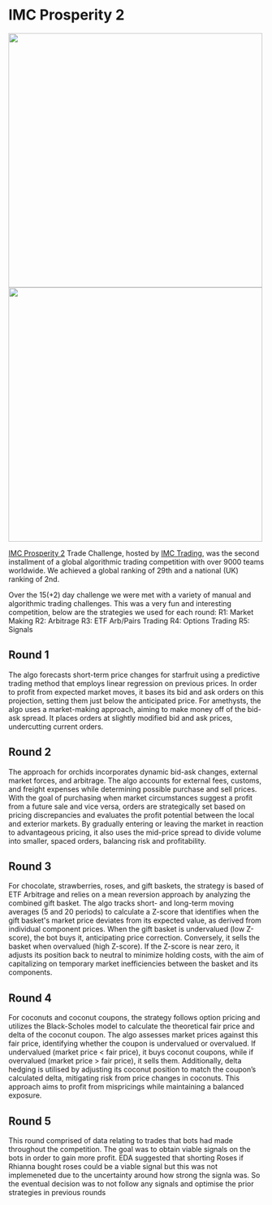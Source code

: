 # IMC Prosperity 2

<img src= "https://github.com/user-attachments/assets/ebe1eefd-7670-4676-b677-d0ffbef7fd01" width="500"> <img src=  "https://github.com/user-attachments/assets/d16151d5-8c5d-46db-a0a0-1556235b3c30" width="500">

[IMC Prosperity 2](https://prosperity.imc.com/) Trade Challenge, hosted by [IMC Trading](https://www.imc.com/eu), was the second installment of a global algorithmic trading competition with over 9000 teams worldwide. We achieved a global ranking of 29th and a national (UK) ranking of 2nd. 

Over the 15(+2) day challenge we were met with a variety of manual and algorithmic trading challenges. This was a very fun and interesting competition, below are the strategies we used for each round:
R1: Market Making
R2: Arbitrage
R3: ETF Arb/Pairs Trading
R4: Options Trading
R5: Signals

## Round 1
The algo forecasts short-term price changes for starfruit using a predictive trading method that employs linear regression on previous prices. In order to profit from expected market moves, it bases its bid and ask orders on this projection, setting them just below the anticipated price. For amethysts, the algo uses a market-making approach, aiming to make money off of the bid-ask spread. It places orders at slightly modified bid and ask prices, undercutting current orders. 

## Round 2
The approach for orchids incorporates dynamic bid-ask changes, external market forces, and arbitrage. The algo accounts for external fees, customs, and freight expenses while determining possible purchase and sell prices. With the goal of purchasing when market circumstances suggest a profit from a future sale and vice versa, orders are strategically set based on pricing discrepancies and evaluates the profit potential between the local and exterior markets. By gradually entering or leaving the market in reaction to advantageous pricing, it also uses the mid-price spread to divide volume into smaller, spaced orders, balancing risk and profitability.

## Round 3
For chocolate, strawberries, roses, and gift baskets, the strategy is based of ETF Arbitrage and relies on a mean reversion approach by analyzing the combined gift basket. The algo tracks short- and long-term moving averages (5 and 20 periods) to calculate a Z-score that identifies when the gift basket's market price deviates from its expected value, as derived from individual component prices. When the gift basket is undervalued (low Z-score), the bot buys it, anticipating price correction. Conversely, it sells the basket when overvalued (high Z-score). If the Z-score is near zero, it adjusts its position back to neutral to minimize holding costs, with the aim of capitalizing on temporary market inefficiencies between the basket and its components.

## Round 4
For coconuts and coconut coupons, the strategy follows option pricing and utilizes the Black-Scholes model to calculate the theoretical fair price and delta of the coconut coupon. The algo assesses market prices against this fair price, identifying whether the coupon is undervalued or overvalued. If undervalued (market price < fair price), it buys coconut coupons, while if overvalued (market price > fair price), it sells them. Additionally, delta hedging is utilised by adjusting its coconut position to match the coupon’s calculated delta, mitigating risk from price changes in coconuts. This approach aims to profit from mispricings while maintaining a balanced exposure.

## Round 5
This round comprised of data relating to trades that bots had made throughout the competition. The goal was to obtain viable signals on the bots in order to gain more profit. EDA suggested that shorting Roses if Rhianna bought roses could be a viable signal but this was not implemeneted due to the uncertainty around how strong the signla was. So the eventual decision was to not follow any signals and optimise the prior strategies in previous rounds
